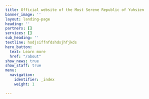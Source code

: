 ```yaml
---
title: Official website of the Most Serene Republic of Yuhsien
banner_image: ''
layout: landing-page
heading: ''
partners: []
services: []
sub_heading: ''
textline: hodjsiffnfdshdsjhfjkds
hero_button:
  text: Learn more
  href: "/about"
show_news: true
show_staff: true
menu:
  navigation:
    identifier: _index
    weight: 1

---
```

